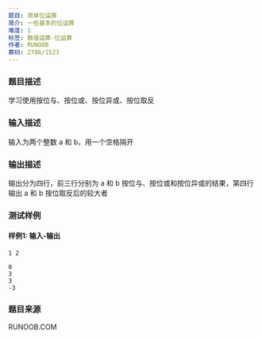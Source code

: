 ```yaml
---
题目: 简单位运算
简介: 一些基本的位运算
难度: 1
标签: 数值运算-位运算
作者: RUNOOB
慕码: 2786/1523
---
```


### 题目描述

学习使用按位与、按位或、按位异或、按位取反

### 输入描述

输入为两个整数 a 和 b，用一个空格隔开

### 输出描述

输出分为四行，前三行分别为 a 和 b 按位与、按位或和按位异或的结果，第四行输出 a 和 b 按位取反后的较大者

### 测试样例

#### 样例1: 输入-输出

```
1 2
```

```
0
3
3
-3
```

### 题目来源

RUNOOB.COM
